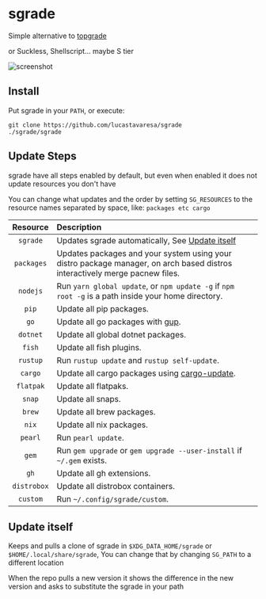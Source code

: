 # sgrade

Simple alternative to [topgrade](https://github.com/topgrade-rs/topgrade)

or Suckless, Shellscript... maybe S tier

![screenshot](https://user-images.githubusercontent.com/80704612/209752444-2ec0ef56-8ddc-4d5f-80b9-d540727014e1.png)

## Install

Put sgrade in your `PATH`, or execute:

```shellscript
git clone https://github.com/lucastavaresa/sgrade
./sgrade/sgrade
```

## Update Steps

sgrade have all steps enabled by default, but even when enabled
it does not update resources you don't have

You can change what updates and the order by setting `SG_RESOURCES`
to the resource names separated by space, like: `packages etc cargo`

| Resource    | Description                                                                                                                        |
|:-----------:|:-----------------------------------------------------------------------------------------------------------------------------------|
| `sgrade`    | Updates sgrade automatically, See [Update itself](https://github.com/LucasTavaresA/sgrade#update-itself)                           |
| `packages`  | Updates packages and your system using your distro package manager, on arch based distros interactively merge pacnew files.        |
| `nodejs`    | Run `yarn global update`, or `npm update -g` if `npm root -g` is a path inside your home directory.                                |
| `pip`       | Update all pip packages.                                                                                                           |
| `go`        | Update all go packages with [gup](https://github.com/nao1215/gup).                                                                 |
| `dotnet`    | Update all global dotnet packages.                                                                                                 |
| `fish`      | Update all fish plugins.                                                                                                           |
| `rustup`    | Run `rustup update` and `rustup self-update`.                                                                                      |
| `cargo`     | Update all cargo packages using [cargo-update](https://github.com/nabijaczleweli/cargo-updat).                                     |
| `flatpak`   | Update all flatpaks.                                                                                                               |
| `snap`      | Update all snaps.                                                                                                                  |
| `brew`      | Update all brew packages.                                                                                                          |
| `nix`       | Update all nix packages.                                                                                                           |
| `pearl`     | Run `pearl update`.                                                                                                                |
| `gem`       | Run `gem upgrade` or `gem upgrade --user-install` if `~/.gem` exists.                                                              |
| `gh`        | Update all gh extensions.                                                                                                          |
| `distrobox` | Update all distrobox containers.                                                                                                   |
| `custom`    | Run `~/.config/sgrade/custom`.                                                                                                     |

## Update itself

Keeps and pulls a clone of sgrade in `$XDG_DATA_HOME/sgrade` or `$HOME/.local/share/sgrade`,
You can change that by changing `SG_PATH` to a different location

When the repo pulls a new version it shows the difference in the new version
and asks to substitute the sgrade in your path

